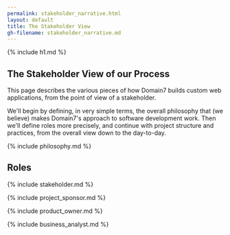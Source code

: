 ```yaml
---
permalink: stakeholder_narrative.html
layout: default
title: The Stakeholder View
gh-filename: stakeholder_narrative.md
---
```

{% include h1.md %}

## The Stakeholder View of our Process

This page describes the various pieces of how Domain7 builds custom web 
applications, from the point of view of a stakeholder.

We'll begin by defining, in very simple terms, the overall philosophy that
(we believe) makes Domain7's approach to software development work.
Then we'll define roles more precisely, and continue with project
structure and practices, from the overall view down to the day-to-day.

{% include philosophy.md %}

## Roles

{% include stakeholder.md %}

{% include project_sponsor.md %}

{% include product_owner.md %}

{% include business_analyst.md %}
